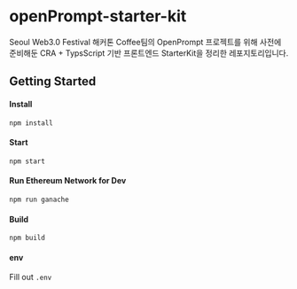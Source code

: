 # openPrompt-starter-kit
Seoul Web3.0 Festival 해커톤 Coffee팀의 OpenPrompt 프로젝트를 위해 사전에 준비해둔 CRA + TypsScript 기반 프론트엔드 StarterKit을 정리한 레포지토리입니다.

## Getting Started

#### Install

```
npm install
```

#### Start

```
npm start
```

####  Run Ethereum Network for Dev

```
npm run ganache
```

#### Build

```
npm build
```

#### env

Fill out `.env` 
```
```